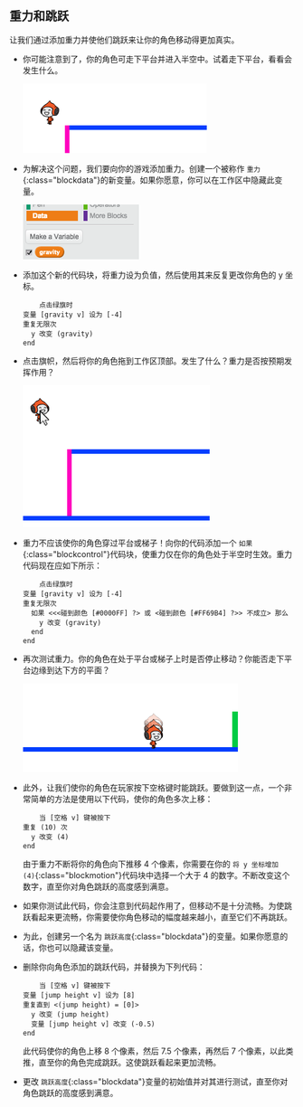 ## 重力和跳跃

让我们通过添加重力并使他们跳跃来让你的角色移动得更加真实。



+ 你可能注意到了，你的角色可走下平台并进入半空中。试着走下平台，看看会发生什么。

	![screenshot](images/dodge-no-gravity.png)

+ 为解决这个问题，我们要向你的游戏添加重力。创建一个被称作 `重力`{:class="blockdata"}的新变量。如果你愿意，你可以在工作区中隐藏此变量。

	![screenshot](images/dodge-gravity.png)

+ 添加这个新的代码块，将重力设为负值，然后使用其来反复更改你角色的 y 坐标。

	```blocks
		点击绿旗时
    变量 [gravity v] 设为 [-4]
    重复无限次 
      y 改变 (gravity)
    end
	```

+ 点击旗帜，然后将你的角色拖到工作区顶部。发生了什么？重力是否按预期发挥作用？

	![screenshot](images/dodge-gravity-drag.png)

+ 重力不应该使你的角色穿过平台或梯子！向你的代码添加一个 `如果`{:class="blockcontrol"}代码块，使重力仅在你的角色处于半空时生效。重力代码现在应如下所示：

	```blocks
		点击绿旗时
    变量 [gravity v] 设为 [-4]
    重复无限次 
      如果 <<<碰到颜色 [#0000FF] ?> 或 <碰到颜色 [#FF69B4] ?>> 不成立> 那么 
        y 改变 (gravity)
      end
    end
	```

+ 再次测试重力。你的角色在处于平台或梯子上时是否停止移动？你能否走下平台边缘到达下方的平面？

	![screenshot](images/dodge-gravity-test.png)

+ 此外，让我们使你的角色在玩家按下空格键时能跳跃。要做到这一点，一个非常简单的方法是使用以下代码，使你的角色多次上移：

	```blocks
		当 [空格 v] 键被按下
    重复 (10) 次 
      y 改变 (4)
    end
	```

	由于重力不断将你的角色向下推移 4 个像素，你需要在你的 `将 y 坐标增加 (4)`{:class="blockmotion"}代码块中选择一个大于 4 的数字。不断改变这个数字，直至你对角色跳跃的高度感到满意。

+ 如果你测试此代码，你会注意到代码起作用了，但移动不是十分流畅。为使跳跃看起来更流畅，你需要使你角色移动的幅度越来越小，直至它们不再跳跃。

+ 为此，创建另一个名为 `跳跃高度`{:class="blockdata"}的变量。如果你愿意的话，你也可以隐藏该变量。

+ 删除你向角色添加的跳跃代码，并替换为下列代码：

	```blocks
		当 [空格 v] 键被按下
    变量 [jump height v] 设为 [8]
    重复直到 <(jump height) = [0]> 
      y 改变 (jump height)
      变量 [jump height v] 改变 (-0.5)
    end
	```

	此代码使你的角色上移 8 个像素，然后 7.5 个像素，再然后 7 个像素，以此类推，直至你的角色完成跳跃。这使跳跃看起来更加流畅。

+ 更改 `跳跃高度`{:class="blockdata"}变量的初始值并对其进行测试，直至你对角色跳跃的高度感到满意。



